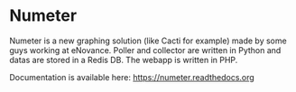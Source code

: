 # Numeter
Numeter is a new graphing solution (like Cacti for example) made by some guys working at eNovance. Poller and collector are written in Python and datas are stored in a Redis DB. The webapp is written in PHP.

Documentation is available here: https://numeter.readthedocs.org
